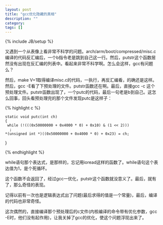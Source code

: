 ```yaml
---
layout: post
title: "gcc优化隐藏的真相"
description: ""
category: 
tags: []
---
```

{% include JB/setup %}

又遇到一个从表像上看非常不科学的问题。arch/arm/boot/compressed/misc.c编译的代码反汇编后，一个b指令老是跳到自己这一行。然后，putstr这个函数居然没有出现在反汇编的列表中。看起来非常不科学啊。怎么会这样，gcc有问题么？

然后，make V=1取得编译misc.c的代码，一执行，再反汇编看，的确还是这样。然后，gcc -E看了下预处理的文件。putstr函数还在啊。最后，直接gcc -c 这个预处理文件。putstr函数出现了，一个putc的代码，最后一句老是b到自己。这怎么回事，回头看预处理完的那个文件发现putc是这样子：

{% highlight c %}

    static void putc(int ch)
    {
     while (!(((0x50000000 + 0x4000 * 0) + 0x10) & (1 << 2)))
      ;
    *(unsigned int *)((0x50000000 + 0x4000 * 0) + 0x23) = ch;
}

{% endhighlight %}

while语句那个表达式，是那样的，忘记用ioread这样的函数了。while语句这个表达值为1，是个死循环。

这个函数不会返回了，经过gcc一优化，putstr这个函数就没意义了。最后，就有了，那么奇怪的表现。

记得以前有一次也是逻辑表达式出了问题(最后求得的值是一个常量)，最后，编译的代码也非常奇怪。

这次偶然的，直接编译那个预处理后的c文件(内核编译的命令带有优化参数，gcc -E时，他们没有起作用)，让我关掉了gcc的优化，使这个问题浮现出来了。

